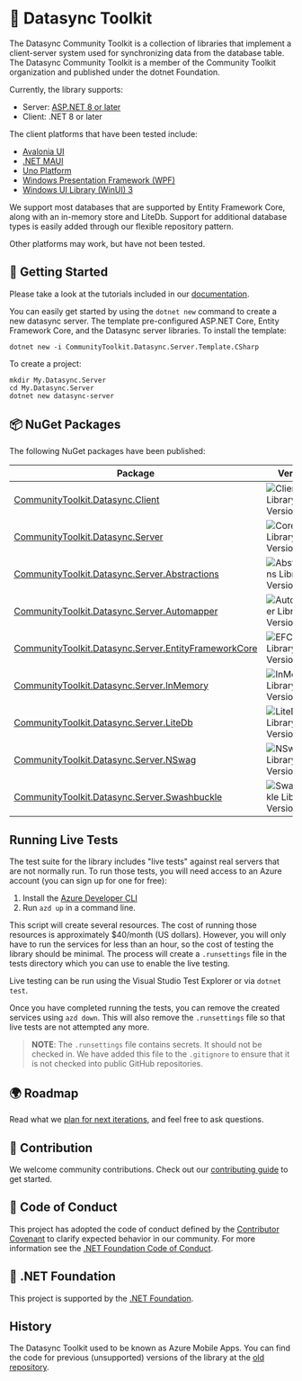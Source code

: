 # 🧰 Datasync Toolkit

The Datasync Community Toolkit is a collection of libraries that implement a client-server system used for synchronizing data
from the database table.  The Datasync Community Toolkit is a member of the Community Toolkit organization and published under the dotnet Foundation.

Currently, the library supports:

* Server: [ASP.NET 8 or later](https://learn.microsoft.com/aspnet/core/)
* Client: .NET 8 or later

The client platforms that have been tested include:

* [Avalonia UI](https://www.avaloniaui.net/)
* [.NET MAUI](https://dotnet.microsoft.com/apps/maui)
* [Uno Platform](https://platform.uno/)
* [Windows Presentation Framework (WPF)](https://learn.microsoft.com/dotnet/desktop/wpf/overview/?view=netdesktop-8.0)
* [Windows UI Library (WinUI) 3](https://learn.microsoft.com/windows/apps/winui/winui3/)

We support most databases that are supported by Entity Framework Core, along with an in-memory store and LiteDb.  Support for additional
database types is easily added through our flexible repository pattern.

Other platforms may work, but have not been tested.

## 🙌 Getting Started

Please take a look at the tutorials included in our [documentation](https://CommunityToolkit.github.io/Datasync).

You can easily get started by using the `dotnet new` command to create a new datasync server.  The template pre-configured ASP.NET Core, 
Entity Framework Core, and the Datasync server libraries.  To install the template:

```dotnetcli
dotnet new -i CommunityToolkit.Datasync.Server.Template.CSharp
```

To create a project:

```dotnetcli
mkdir My.Datasync.Server
cd My.Datasync.Server
dotnet new datasync-server
```

## 📦 NuGet Packages

The following NuGet packages have been published:

| Package | Version | Downloads |
|---------|---------|-----------|
| [CommunityToolkit.Datasync.Client] | ![Client Library Version][vc-core] | ![Client Library Downloads][dc-core] |
| [CommunityToolkit.Datasync.Server] | ![Core Library Version][vs-core] | ![Core Library Downloads][ds-core] |
| [CommunityToolkit.Datasync.Server.Abstractions] | ![Abstractions Library Version][vs-abstractions] | ![Abstractions Library Downloads][ds-abstractions] |
| [CommunityToolkit.Datasync.Server.Automapper] | ![Automapper Library Version][vs-automapper] | ![Automapper Library Downloads][ds-automapper] |
| [CommunityToolkit.Datasync.Server.EntityFrameworkCore] | ![EFCore Library Version][vs-efcore] | ![EFCore Library Downloads][ds-efcore] |
| [CommunityToolkit.Datasync.Server.InMemory] | ![InMemory Library Version][vs-inmemory] | ![InMemory Library Downloads][ds-inmemory] |
| [CommunityToolkit.Datasync.Server.LiteDb] | ![LiteDb Library Version][vs-litedb] | ![LiteDb Library Downloads][ds-litedb] |
| [CommunityToolkit.Datasync.Server.NSwag] | ![NSwag Library Version][vs-nswag] | ![NSwag Library Downloads][ds-nswag] |
| [CommunityToolkit.Datasync.Server.Swashbuckle] | ![Swashbuckle Library Version][vs-swashbuckle] | ![Swashbuckle Library Downloads][ds-swashbuckle] |

## Running Live Tests

The test suite for the library includes "live tests" against real servers that are not normally run.  To run those tests, you will need access to an
Azure account (you can sign up for one for free):

1. Install the [Azure Developer CLI](https://learn.microsoft.com/azure/developer/azure-developer-cli/install-azd)
2. Run `azd up` in a command line.

This script will create several resources.  The cost of running those resources is approximately $40/month (US dollars).  However, you will only have 
to run the services for less than an hour, so the cost of testing the library should be minimal.  The process will create a `.runsettings` file in the
tests directory which you can use to enable the live testing. 

Live testing can be run using the Visual Studio Test Explorer or via `dotnet test`.

Once you have completed running the tests, you can remove the created services using `azd down`.  This will also remove the `.runsettings` file so that
live tests are not attempted any more.

> **NOTE**: The `.runsettings` file contains secrets.  It should not be checked in.  We have added this file to the `.gitignore` to ensure that it is
> not checked into public GitHub repositories.

## 🌍 Roadmap

Read what we [plan for next iterations](https://github.com/CommunityToolkit/Datasync/milestones), and feel free to ask questions.

## 🚀 Contribution

We welcome community contributions.  Check out our [contributing guide](CONTRIBUTING.md) to get started.

## 📄 Code of Conduct

This project has adopted the code of conduct defined by the [Contributor Covenant](http://contributor-covenant.org/) to clarify expected behavior in our community.
For more information see the [.NET Foundation Code of Conduct](CODE_OF_CONDUCT.md).

## 🏢 .NET Foundation

This project is supported by the [.NET Foundation](http://dotnetfoundation.org).

## History

The Datasync Toolkit used to be known as Azure Mobile Apps.  You can find the code for previous (unsupported) versions of the library at the [old repository](https://github.com/Azure/azure-mobile-apps).

<!-- Links -->
[documentation]: https://CommunityToolkit.github.io/Datasync
[CommunityToolkit.Datasync.Server]: https://www.nuget.org/packages/CommunityToolkit.Datasync.Server
[CommunityToolkit.Datasync.Server.Abstractions]: https://www.nuget.org/packages/CommunityToolkit.Datasync.Server.Abstractions
[CommunityToolkit.Datasync.Server.Automapper]: https://www.nuget.org/packages/CommunityToolkit.Datasync.Server.Automapper
[CommunityToolkit.Datasync.Server.EntityFrameworkCore]: https://www.nuget.org/packages/CommunityToolkit.Datasync.Server.EntityFrameworkCore
[CommunityToolkit.Datasync.Server.InMemory]: https://www.nuget.org/packages/CommunityToolkit.Datasync.Server.InMemory
[CommunityToolkit.Datasync.Server.LiteDb]: https://www.nuget.org/packages/CommunityToolkit.Datasync.Server.LiteDb
[CommunityToolkit.Datasync.Server.NSwag]: https://www.nuget.org/packages/CommunityToolkit.Datasync.Server.NSwag
[CommunityToolkit.Datasync.Server.Swashbuckle]: https://www.nuget.org/packages/CommunityToolkit.Datasync.Server.Swashbuckle
[CommunityToolkit.Datasync.Client]: https://www.nuget.org/packages/CommunityToolkit.Datasync.Client

<!-- Images -->
[vs-core]: https://badgen.net/nuget/v/CommunityToolkit.Datasync.Server
[vs-abstractions]: https://badgen.net/nuget/v/CommunityToolkit.Datasync.Server.Abstractions
[vs-automapper]: https://badgen.net/nuget/v/CommunityToolkit.Datasync.Server.Automapper
[vs-efcore]: https://badgen.net/nuget/v/CommunityToolkit.Datasync.Server.EntityFrameworkCore
[vs-inmemory]: https://badgen.net/nuget/v/CommunityToolkit.Datasync.Server.InMemory
[vs-litedb]: https://badgen.net/nuget/v/CommunityToolkit.Datasync.Server.LiteDb
[vs-nswag]: https://badgen.net/nuget/v/CommunityToolkit.Datasync.Server.NSwag
[vs-swashbuckle]: https://badgen.net/nuget/v/CommunityToolkit.Datasync.Server.Swashbuckle
[vc-core]: https://badgen.net/nuget/v/CommunityToolkit.Datasync.Client

[ds-core]: https://badgen.net/nuget/dt/CommunityToolkit.Datasync.Server
[ds-abstractions]: https://badgen.net/nuget/dt/CommunityToolkit.Datasync.Server.Abstractions
[ds-automapper]: https://badgen.net/nuget/dt/CommunityToolkit.Datasync.Server.Automapper
[ds-efcore]: https://badgen.net/nuget/dt/CommunityToolkit.Datasync.Server.EntityFrameworkCore
[ds-inmemory]: https://badgen.net/nuget/dt/CommunityToolkit.Datasync.Server.InMemory
[ds-litedb]: https://badgen.net/nuget/dt/CommunityToolkit.Datasync.Server.LiteDb
[ds-nswag]: https://badgen.net/nuget/dt/CommunityToolkit.Datasync.Server.NSwag
[ds-swashbuckle]: https://badgen.net/nuget/dt/CommunityToolkit.Datasync.Server.Swashbuckle
[dc-core]: https://badgen.net/nuget/dt/CommunityToolkit.Datasync.Client
